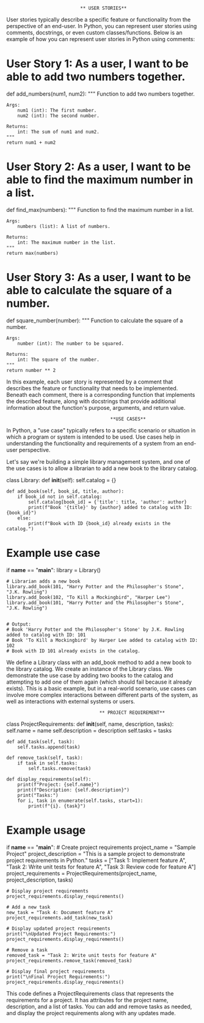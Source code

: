                                ** USER STORIES**

User stories typically describe a specific feature or functionality
from the perspective of an end-user. 
In Python, you can represent user stories using comments, docstrings, or even
custom classes/functions. 
Below is an example of how you can represent user stories in Python using comments:

# User Story 1: As a user, I want to be able to add two numbers together.

def add_numbers(num1, num2):
    """
    Function to add two numbers together.
    
    Args:
        num1 (int): The first number.
        num2 (int): The second number.
        
    Returns:
        int: The sum of num1 and num2.
    """
    return num1 + num2

# User Story 2: As a user, I want to be able to find the maximum number in a list.

def find_max(numbers):
    """
    Function to find the maximum number in a list.
    
    Args:
        numbers (list): A list of numbers.
        
    Returns:
        int: The maximum number in the list.
    """
    return max(numbers)

# User Story 3: As a user, I want to be able to calculate the square of a number.

def square_number(number):
    """
    Function to calculate the square of a number.
    
    Args:
        number (int): The number to be squared.
        
    Returns:
        int: The square of the number.
    """
    return number ** 2
In this example, each user story is represented by a comment that describes the
feature or functionality that needs to be implemented. 
Beneath each comment, there is a corresponding function that implements the described 
feature, along with docstrings that provide additional information about the function's 
purpose, arguments, and return value.

                                          **USE CASES**

In Python, a "use case" typically refers to a specific scenario or situation in which a
program or system is intended to be used. Use cases help in understanding the 
functionality and requirements of a system from an end-user perspective. 

Let's say we're building a simple library management system, and one of the use cases 
is to allow a librarian to add a new book to the library catalog.

class Library:
    def __init__(self):
        self.catalog = {}

    def add_book(self, book_id, title, author):
        if book_id not in self.catalog:
            self.catalog[book_id] = {'title': title, 'author': author}
            print(f"Book '{title}' by {author} added to catalog with ID: {book_id}")
        else:
            print(f"Book with ID {book_id} already exists in the catalog.")

# Example use case
if __name__ == "__main__":
    library = Library()
    
    # Librarian adds a new book
    library.add_book(101, "Harry Potter and the Philosopher's Stone", "J.K. Rowling")
    library.add_book(102, "To Kill a Mockingbird", "Harper Lee")
    library.add_book(101, "Harry Potter and the Philosopher's Stone", "J.K. Rowling")  


    # Output:
    # Book 'Harry Potter and the Philosopher's Stone' by J.K. Rowling added to catalog with ID: 101
    # Book 'To Kill a Mockingbird' by Harper Lee added to catalog with ID: 102
    # Book with ID 101 already exists in the catalog.

We define a Library class with an add_book method to add a new book to the
library catalog.
We create an instance of the Library class.
We demonstrate the use case by adding two books to the catalog and attempting to add one
of them again (which should fail because it already exists).
This is a basic example, but in a real-world scenario, use cases can involve more
complex interactions between different parts of the system, as well as interactions
with external systems or users.

                                      ** PROJECT REQUIREMENT**

class ProjectRequirements:
    def __init__(self, name, description, tasks):
        self.name = name
        self.description = description
        self.tasks = tasks
    
    def add_task(self, task):
        self.tasks.append(task)
    
    def remove_task(self, task):
        if task in self.tasks:
            self.tasks.remove(task)
    
    def display_requirements(self):
        print(f"Project: {self.name}")
        print(f"Description: {self.description}")
        print("Tasks:")
        for i, task in enumerate(self.tasks, start=1):
            print(f"{i}. {task}")

# Example usage
if __name__ == "__main__":
    # Create project requirements
    project_name = "Sample Project"
    project_description = "This is a sample project to demonstrate project requirements
in Python."
    tasks = ["Task 1: Implement feature A",
             "Task 2: Write unit tests for feature A",
             "Task 3: Review code for feature A"]
    project_requirements = ProjectRequirements(project_name, project_description, tasks)
    
    # Display project requirements
    project_requirements.display_requirements()
    
    # Add a new task
    new_task = "Task 4: Document feature A"
    project_requirements.add_task(new_task)
    
    # Display updated project requirements
    print("\nUpdated Project Requirements:")
    project_requirements.display_requirements()
    
    # Remove a task
    removed_task = "Task 2: Write unit tests for feature A"
    project_requirements.remove_task(removed_task)
    
    # Display final project requirements
    print("\nFinal Project Requirements:")
    project_requirements.display_requirements()
This code defines a ProjectRequirements class that represents the requirements for 
a project. It has attributes for the project name, description, and a list of tasks.
You can add and remove tasks as needed, and display the project requirements along 
with any updates made.
